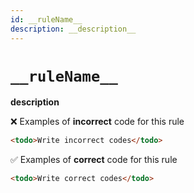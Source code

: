 ```yaml
---
id: __ruleName__
description: __description__
---
```


# `__ruleName__`

<!-- prettier-ignore-start -->
__description__
<!-- prettier-ignore-end -->

❌ Examples of **incorrect** code for this rule

```html
<todo>Write incorrect codes</todo>
```

✅ Examples of **correct** code for this rule

```html
<todo>Write correct codes</todo>
```
